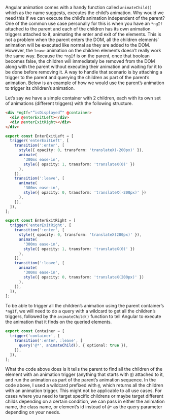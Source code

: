 Angular animation comes with a handy function called `animateChild()` which as the name suggests, executes the child’s animation. Why would we need this if we can execute the child’s animation independent of the parent? One of the common use case personally for this is when you have an `*ngIf` attached to the parent and each of the children has its own animation triggers attached to it, animating the enter and exit of the elements. This is not a problem when the parent enters the DOM, all the children elements’ animation will be executed like normal as they are added to the DOM. However, the `leave` animation on the children elements doesn’t really work the same way. Because the `*ngIf` is on the parent, once that boolean becomes false, the children will immediately be removed from the DOM along with the parent without executing their animation and waiting for it to be done before removing it. A way to handle that scenario is by attaching a trigger to the parent and querying the children as part of the parent’s animation. Below is an example of how we would use the parent’s animation to trigger its children’s animation.

Let’s say we have a simple container with 2 children, each with its own set of animations (different triggers) with the following structure.

```html
<div *ngIf="”isDisplayed”" @container>
  <div @enterExitLeft></div>
  <div @enterExitRight></div>
</div>
```

```ts
export const EnterExitLeft = [
  trigger('enterExitLeft', [
    transition(':enter', [
      style({ opacity: 0, transform: 'translateX(-200px)' }),
      animate(
        '300ms ease-in',
        style({ opacity: 1, transform: 'translateX(0)' })
      ),
    ]),
    transition(':leave', [
      animate(
        '300ms ease-in',
        style({ opacity: 0, transform: 'translateX(-200px)' })
      ),
    ]),
  ]),
];

export const EnterExitRight = [
  trigger('enterExitRight', [
    transition(':enter', [
      style({ opacity: 0, transform: 'translateX(200px)' }),
      animate(
        '300ms ease-in',
        style({ opacity: 1, transform: 'translateX(0)' })
      ),
    ]),
    transition(':leave', [
      animate(
        '300ms ease-in',
        style({ opacity: 0, transform: 'translateX(200px)' })
      ),
    ]),
  ]),
];
```

To be able to trigger all the children’s animation using the parent container’s `*ngIf`, we will need to do a query with a wildcard to get all the children’s triggers, followed by the `animateChild()` function to tell Angular to execute the animation that it finds on the queried elements.

```ts
export const Container = [
  trigger('container', [
    transition(':enter, :leave', [
      query('@*', animateChild(), { optional: true }),
    ]),
  ]),
];
```

What the code above does is it tells the parent to find all the children of the element with an animation trigger (anything that starts with `@`) attached to it, and run the animation as part of the parent’s animation sequence. In the code above, I used a wildcard prefixed with `@`, which returns all the children with an animation trigger. This might not be applicable to all use cases. For cases where you need to target specific childrens or maybe target different childs depending on a certain condition, we can pass in either the animation name, the class name, or element’s id instead of `@*` as the query parameter depending on your needs.
